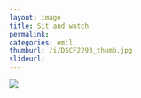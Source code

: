 ```yaml
---
layout: image
title: Sit and watch
permalink: 
categories: emil
thumburl: /i/DSCF2293_thumb.jpg
slideurl: 
---
```


![]({{site.url}}/i/DSCF2293_thumb.jpg)
